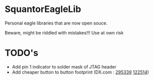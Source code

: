 SquantorEagleLib
================

Personal eagle libraries that are now open souce. 

Beware, might be riddled with mistakes!!! Use at own risk

TODO's
======
* Add pin 1 indicator to solder mask of JTAG header
* Add cheaper button to button footprint (DX.com : [295339](http://dx.com/p/295339) [122514](http://dx.com/p/122514))


